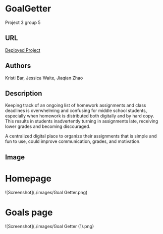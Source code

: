 # GoalGetter
 Project 3 group 5 

## URL
[Deployed Project](https://jzsweet.github.io/p3-g5-goal-getters/)

## Authors
Kristi Bar, Jessica Waite, Jiaqian Zhao 


## Description
Keeping track of an ongoing list of homework assignments and class deadlines is overwhelming and confusing for middle school students, especially when homework is distributed both digitally and by hard copy. 
This results in students inadvertently turning in assignments late, receiving lower grades and becoming discouraged. 

A centralized digital place to organize their assignments that is simple and fun to use, could improve communication, grades, and motivation.

## Image
# Homepage
![Screenshot](./images/Goal Getter.png)
# Goals page
![Screenshot](./images/Goal Getter (1).png)